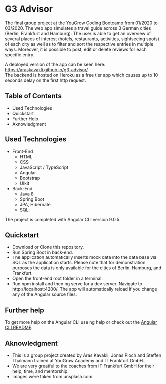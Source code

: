 # G3 Advisor

The final group project at the YouGrow Coding Bootcamp from 01/2020 to 03/2020. The web app simulates a travel guide across 3 German cities (Berlin, Frankfurt and Hamburg). The user is able to get an overview of several places of interest (hotels, restaurants, activities, sightseeing spots) of each city as well as to filter and sort the respective entries in multiple ways. Moreover, it is possible to post, edit or delete reviews for each specific entry. 

A deployed version of the app can be seen here: https://araskavakli.github.io/g3-advisor/ \
The backend is hosted on Heroku as a free tier app which causes up to 10 seconds delay on the first http request.

## Table of Contents

* Used Technologies 
* Quickstart 
* Further Help 
* Aknowledgment 

 ## Used Technologies

* Front-End 
  - HTML 
  - CSS 
  - JavaScript / TypeScript 
  - Angular
  - Bootstrap
  - UIkit
* Back-End 
  - Java 8
  - Spring Boot 
  - JPA, Hibernate
  - SQL 

The project is completed with Angular CLI version 9.0.5.

## Quickstart

* Download or Clone this repository. 
* Run Spring Boot in back-end. 
* The application automatically inserts mock data into the data base via SQL as the application starts. Please note that for demonstration purposes the data is only available for the cities of Berlin, Hamburg, and Frankfurt. 
* Open the front-end root folder in a terminal. 
* Run npm install and then ng serve for a dev server. Navigate to http://localhost:4200/. The app will automatically reload if you change any of the Angular source files. 

## Further help

To get more help on the Angular CLI use ng help or check out the [Angular CLI README](https://github.com/angular/angular-cli/blob/master/README.md).

## Aknowledgment

* This is a group project created by Aras Kavakli, Jonas Pioch and Steffen Thalmann trained at YouGrow Academy and IT Frankfurt GmbH. 
* We are very greatful to the coaches from IT Frankfurt GmbH for their help, time, and mentorship. 
* Images were taken from unsplash.com.
